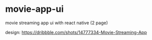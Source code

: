 # movie-app-ui

movie streaming app ui with react native (2 page)

design: https://dribbble.com/shots/14777334-Movie-Streaming-App
